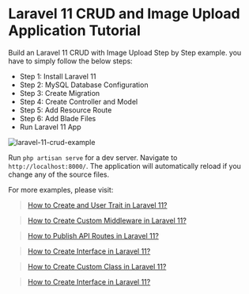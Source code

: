 # Laravel 11 CRUD and Image Upload Application Tutorial

  Build an Laravel 11 CRUD with Image Upload Step by Step example. you have to simply follow the below steps:
  - Step 1: Install Laravel 11
  - Step 2: MySQL Database Configuration
  - Step 3: Create Migration
  - Step 4: Create Controller and Model
  - Step 5: Add Resource Route
  - Step 6: Add Blade Files
  - Run Laravel 11 App

![laravel-11-crud-example](https://www.itsolutionstuff.com/upload/laravel-11-crud-image-m.png)

 Run `php artisan serve` for a dev server. Navigate to `http://localhost:8000/`. The application will automatically reload if you change any of the source files.


For more examples, please visit:
> [How to Create and User Trait in Laravel 11?](https://www.itsolutionstuff.com/post/how-to-create-and-use-trait-in-laravel-11example.html)

> [How to Create Custom Middleware in Laravel 11?](https://www.itsolutionstuff.com/post/how-to-create-custom-middleware-in-laravel-11example.html)

> [How to Publish API Routes in Laravel 11?](https://www.itsolutionstuff.com/post/how-to-publish-api-route-file-in-laravel-11example.html)

> [How to Create Interface in Laravel 11?](https://www.itsolutionstuff.com/post/how-to-create-interface-in-laravel-11example.html)

> [How to Create Custom Class in Laravel 11?](https://www.itsolutionstuff.com/post/how-to-create-custom-class-in-laravel-11example.html)

> [How to Create Interface in Laravel 11?](https://www.itsolutionstuff.com/post/how-to-create-interface-in-laravel-11example.html)
